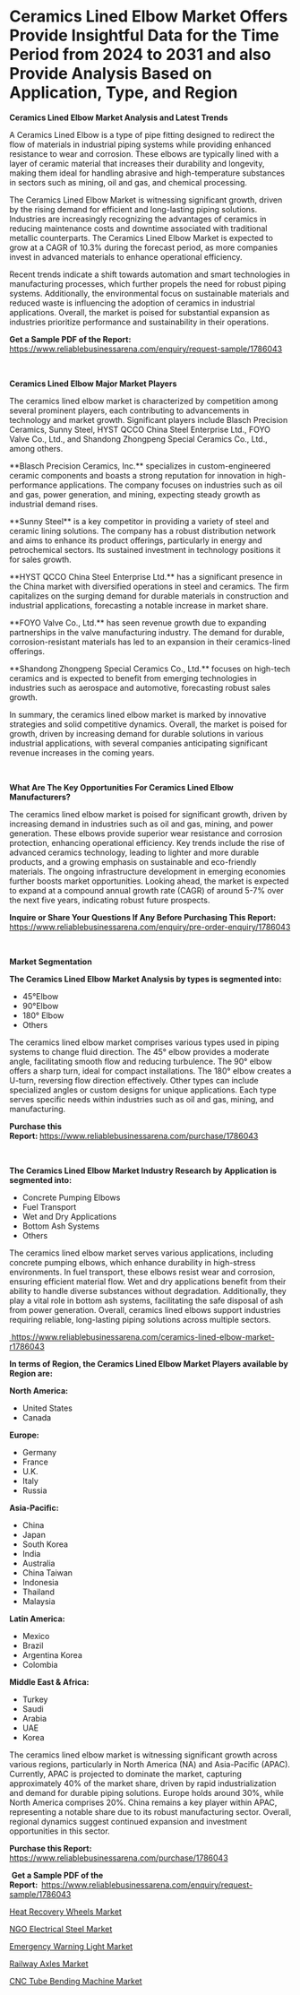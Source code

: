 <p><h1>Ceramics Lined Elbow Market Offers Provide Insightful Data for the Time Period from 2024 to 2031 and also Provide Analysis Based on Application, Type, and Region</h1></p><p><strong>Ceramics Lined Elbow Market Analysis and Latest Trends</strong></p>
<p><p>A Ceramics Lined Elbow is a type of pipe fitting designed to redirect the flow of materials in industrial piping systems while providing enhanced resistance to wear and corrosion. These elbows are typically lined with a layer of ceramic material that increases their durability and longevity, making them ideal for handling abrasive and high-temperature substances in sectors such as mining, oil and gas, and chemical processing.</p><p>The Ceramics Lined Elbow Market is witnessing significant growth, driven by the rising demand for efficient and long-lasting piping solutions. Industries are increasingly recognizing the advantages of ceramics in reducing maintenance costs and downtime associated with traditional metallic counterparts. The Ceramics Lined Elbow Market is expected to grow at a CAGR of 10.3% during the forecast period, as more companies invest in advanced materials to enhance operational efficiency.</p><p>Recent trends indicate a shift towards automation and smart technologies in manufacturing processes, which further propels the need for robust piping systems. Additionally, the environmental focus on sustainable materials and reduced waste is influencing the adoption of ceramics in industrial applications. Overall, the market is poised for substantial expansion as industries prioritize performance and sustainability in their operations.</p></p>
<p><strong>Get a Sample PDF of the Report:&nbsp;</strong> <a href="https://www.reliablebusinessarena.com/enquiry/request-sample/1786043?utm_campaign=1288&utm_medium=2&utm_source=Github&utm_content=ia&utm_term=09102024&utm_id=ceramics-lined-elbow">https://www.reliablebusinessarena.com/enquiry/request-sample/1786043</a></p>
<p>&nbsp;</p>
<p><strong>Ceramics Lined Elbow Major Market Players</strong></p>
<p><p>The ceramics lined elbow market is characterized by competition among several prominent players, each contributing to advancements in technology and market growth. Significant players include Blasch Precision Ceramics, Sunny Steel, HYST QCCO China Steel Enterprise Ltd., FOYO Valve Co., Ltd., and Shandong Zhongpeng Special Ceramics Co., Ltd., among others.</p><p>**Blasch Precision Ceramics, Inc.** specializes in custom-engineered ceramic components and boasts a strong reputation for innovation in high-performance applications. The company focuses on industries such as oil and gas, power generation, and mining, expecting steady growth as industrial demand rises.</p><p>**Sunny Steel** is a key competitor in providing a variety of steel and ceramic lining solutions. The company has a robust distribution network and aims to enhance its product offerings, particularly in energy and petrochemical sectors. Its sustained investment in technology positions it for sales growth.</p><p>**HYST QCCO China Steel Enterprise Ltd.** has a significant presence in the China market with diversified operations in steel and ceramics. The firm capitalizes on the surging demand for durable materials in construction and industrial applications, forecasting a notable increase in market share.</p><p>**FOYO Valve Co., Ltd.** has seen revenue growth due to expanding partnerships in the valve manufacturing industry. The demand for durable, corrosion-resistant materials has led to an expansion in their ceramics-lined offerings.</p><p>**Shandong Zhongpeng Special Ceramics Co., Ltd.** focuses on high-tech ceramics and is expected to benefit from emerging technologies in industries such as aerospace and automotive, forecasting robust sales growth.</p><p>In summary, the ceramics lined elbow market is marked by innovative strategies and solid competitive dynamics. Overall, the market is poised for growth, driven by increasing demand for durable solutions in various industrial applications, with several companies anticipating significant revenue increases in the coming years.</p></p>
<p>&nbsp;</p>
<p><strong>What Are The Key Opportunities For Ceramics Lined Elbow Manufacturers?</strong></p>
<p><p>The ceramics lined elbow market is poised for significant growth, driven by increasing demand in industries such as oil and gas, mining, and power generation. These elbows provide superior wear resistance and corrosion protection, enhancing operational efficiency. Key trends include the rise of advanced ceramics technology, leading to lighter and more durable products, and a growing emphasis on sustainable and eco-friendly materials. The ongoing infrastructure development in emerging economies further boosts market opportunities. Looking ahead, the market is expected to expand at a compound annual growth rate (CAGR) of around 5-7% over the next five years, indicating robust future prospects.</p></p>
<p><strong>Inquire or Share Your Questions If Any Before Purchasing This Report:</strong> <a href="https://www.reliablebusinessarena.com/enquiry/pre-order-enquiry/1786043?utm_campaign=1288&utm_medium=2&utm_source=Github&utm_content=ia&utm_term=09102024&utm_id=ceramics-lined-elbow">https://www.reliablebusinessarena.com/enquiry/pre-order-enquiry/1786043</a></p>
<p>&nbsp;</p>
<p><strong>Market Segmentation</strong></p>
<p><strong>The Ceramics Lined Elbow Market Analysis by types is segmented into:</strong></p>
<p><ul><li>45°Elbow</li><li>90°Elbow</li><li>180° Elbow</li><li>Others</li></ul></p>
<p><p>The ceramics lined elbow market comprises various types used in piping systems to change fluid direction. The 45° elbow provides a moderate angle, facilitating smooth flow and reducing turbulence. The 90° elbow offers a sharp turn, ideal for compact installations. The 180° elbow creates a U-turn, reversing flow direction effectively. Other types can include specialized angles or custom designs for unique applications. Each type serves specific needs within industries such as oil and gas, mining, and manufacturing.</p></p>
<p><strong>Purchase this Report:&nbsp;</strong><a href="https://www.reliablebusinessarena.com/purchase/1786043?utm_campaign=1288&utm_medium=2&utm_source=Github&utm_content=ia&utm_term=09102024&utm_id=ceramics-lined-elbow">https://www.reliablebusinessarena.com/purchase/1786043</a></p>
<p>&nbsp;</p>
<p><strong>The Ceramics Lined Elbow Market Industry Research by Application is segmented into:</strong></p>
<p><ul><li>Concrete Pumping Elbows</li><li>Fuel Transport</li><li>Wet and Dry Applications</li><li>Bottom Ash Systems</li><li>Others</li></ul></p>
<p><p>The ceramics lined elbow market serves various applications, including concrete pumping elbows, which enhance durability in high-stress environments. In fuel transport, these elbows resist wear and corrosion, ensuring efficient material flow. Wet and dry applications benefit from their ability to handle diverse substances without degradation. Additionally, they play a vital role in bottom ash systems, facilitating the safe disposal of ash from power generation. Overall, ceramics lined elbows support industries requiring reliable, long-lasting piping solutions across multiple sectors.</p></p>
<p><a href="https://www.reliablebusinessarena.com/ceramics-lined-elbow-market-r1786043?utm_campaign=1288&utm_medium=2&utm_source=Github&utm_content=ia&utm_term=09102024&utm_id=ceramics-lined-elbow">&nbsp;https://www.reliablebusinessarena.com/ceramics-lined-elbow-market-r1786043</a></p>
<p><strong>In terms of Region, the Ceramics Lined Elbow Market Players available by Region are:</strong></p>
<p>
    <p> <strong> North America: </strong>
        <ul>
            <li>United States</li>
            <li>Canada</li>
        </ul>
        </p> 
    <p> <strong> Europe: </strong>
        <ul>
            <li>Germany</li>
            <li>France</li>
            <li>U.K.</li>
            <li>Italy</li>
            <li>Russia</li>
        </ul>
        </p> 
    <p> <strong> Asia-Pacific: </strong>
        <ul>
            <li>China</li>
            <li>Japan</li>
            <li>South Korea</li>
            <li>India</li>
            <li>Australia</li>
            <li>China Taiwan</li>
            <li>Indonesia</li>
            <li>Thailand</li>
            <li>Malaysia</li>
        </ul>
        </p> 
    <p> <strong> Latin America: </strong>
        <ul>
            <li>Mexico</li>
            <li>Brazil</li>
            <li>Argentina Korea</li>
            <li>Colombia</li>
        </ul>
        </p> 
    <p> <strong> Middle East & Africa: </strong>
        <ul>
            <li>Turkey</li>
            <li>Saudi</li>
            <li>Arabia</li>
            <li>UAE</li>
            <li>Korea</li>
        </ul>
    </p>
    </p>
<p><p>The ceramics lined elbow market is witnessing significant growth across various regions, particularly in North America (NA) and Asia-Pacific (APAC). Currently, APAC is projected to dominate the market, capturing approximately 40% of the market share, driven by rapid industrialization and demand for durable piping solutions. Europe holds around 30%, while North America comprises 20%. China remains a key player within APAC, representing a notable share due to its robust manufacturing sector. Overall, regional dynamics suggest continued expansion and investment opportunities in this sector.</p></p>
<p><strong>Purchase this Report: </strong><a href="https://www.reliablebusinessarena.com/purchase/1786043?utm_campaign=1288&utm_medium=2&utm_source=Github&utm_content=ia&utm_term=09102024&utm_id=ceramics-lined-elbow">https://www.reliablebusinessarena.com/purchase/1786043</a></p>
<p>&nbsp;<strong>Get a Sample PDF of the Report:&nbsp;&nbsp;</strong><a href="https://www.reliablebusinessarena.com/enquiry/request-sample/1786043?utm_campaign=1288&utm_medium=2&utm_source=Github&utm_content=ia&utm_term=09102024&utm_id=ceramics-lined-elbow">https://www.reliablebusinessarena.com/enquiry/request-sample/1786043</a></p>
<p><strong></strong></p>
<p><p><a href="https://www.linkedin.com/pulse/global-heat-recovery-wheels-market-size-expected-experience-rhd9f?trackingId=U1L4wMI3SRuA4x8QM3b3OA%3D%3D&utm_campaign=1288&utm_medium=2&utm_source=Github&utm_content=ia&utm_term=09102024&utm_id=ceramics-lined-elbow">Heat Recovery Wheels Market</a></p><p><a href="https://www.linkedin.com/pulse/emerging-trends-ngo-electrical-steel-market-global-outlook-dqkaf?utm_campaign=1288&utm_medium=2&utm_source=Github&utm_content=ia&utm_term=09102024&utm_id=ceramics-lined-elbow">NGO Electrical Steel Market</a></p><p><a href="https://www.linkedin.com/pulse/emergency-warning-light-market-trends-analysis-opportunities-cejvf?trackingId=%2FNDNnlZDRHmhU7eHD87zZg%3D%3D&utm_campaign=1288&utm_medium=2&utm_source=Github&utm_content=ia&utm_term=09102024&utm_id=ceramics-lined-elbow">Emergency Warning Light Market</a></p><p><a href="https://www.linkedin.com/pulse/global-railway-axles-market-sector2024-2031-metrics-nm1ye?utm_campaign=1288&utm_medium=2&utm_source=Github&utm_content=ia&utm_term=09102024&utm_id=ceramics-lined-elbow">Railway Axles Market</a></p><p><a href="https://www.linkedin.com/pulse/comprehensive-look-product-type-fully-electric-cnc-pipe-hivuf?trackingId=6PZw%2FJ0HSrWmsEQjEcpo3g%3D%3D&utm_campaign=1288&utm_medium=2&utm_source=Github&utm_content=ia&utm_term=09102024&utm_id=ceramics-lined-elbow">CNC Tube Bending Machine Market</a></p></p>